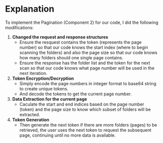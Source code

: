 # Explanation

To implement the Pagination (Component 2) for our code, I did the following modifications: 

1. **Changed the request and response structures**
    * Ensure the resquest contains the token (represents the page number) so that our code knows the start index (where to begin scanning the folders) and also the page size so that our code knows how many folders should one single page contains.
    * Ensure the response has the folder list and the token for the next scan so that our code knows what page number will be used in the next iteration.
2. **Token Encryption/Decryption**
    * Simply encode the page numbers in integer format to base64 string to create unique tokens.
    * And decode the tokens to get the current page number.
3. **Data Extraction for the current page**
    * Caculate the start and end indices based on the page number (token) and the page size to know which subset of folders will be extracted.
4. **Token Generation**
    * Then generate the next token if there are more folders (pages) to be retrieved, the user uses the next token to request the subsequent page, continuing until no more data is available.
